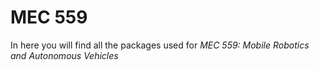 # MEC 559
In here you will find all the packages used for *MEC 559: Mobile Robotics and Autonomous Vehicles*
